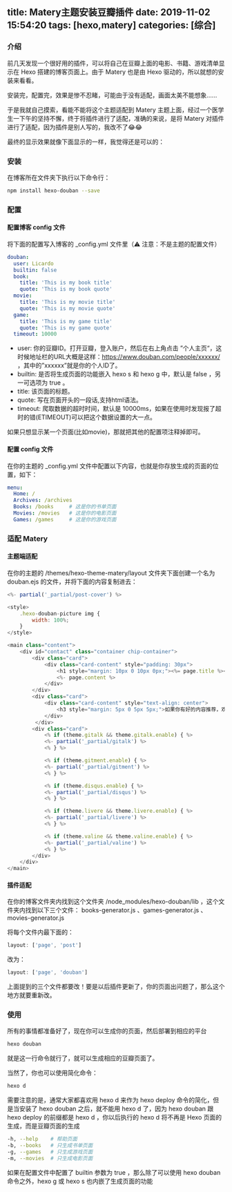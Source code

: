 title: Matery主题安装豆瓣插件
date: 2019-11-02 15:54:20
tags: [hexo,matery]
categories: [综合]
---
### 介绍

前几天发现一个很好用的插件，可以将自己在豆瓣上面的电影、书籍、游戏清单显示在 Hexo 搭建的博客页面上。由于 Matery 也是由 Hexo 驱动的，所以就想的安装来看看。

安装完，配置完，效果是惨不忍睹，可能由于没有适配，画面太美不能想象……

于是我就自己摸索，看能不能将这个主题适配到 Matery 主题上面，经过一个医学生一下午的坚持不懈，终于将插件进行了适配，准确的来说，是将 Matery 对插件进行了适配，因为插件是别人写的，我改不了😂😂

<!--more-->

最终的显示效果就像下面显示的一样，我觉得还是可以的：

### 安装

在博客所在文件夹下执行以下命令行：

```bash
npm install hexo-douban --save
```

### 配置

#### 配置博客 config 文件

将下面的配置写入博客的 _config.yml 文件里（⚠️ 注意：不是主题的配置文件）

```yml
douban:
  user: Licardo
  builtin: false
  book:
    title: 'This is my book title'
    quote: 'This is my book quote'
  movie:
    title: 'This is my movie title'
    quote: 'This is my movie quote'
  game:
    title: 'This is my game title'
    quote: 'This is my game quote'
  timeout: 10000
```

* user: 你的豆瓣ID。打开豆瓣，登入账户，然后在右上角点击 ”个人主页“，这时候地址栏的URL大概是这样：https://www.douban.com/people/xxxxxx/ ，其中的”xxxxxx”就是你的个人ID了。
* builtin: 是否将生成页面的功能嵌入 hexo s 和 hexo g 中，默认是 false ，另一可选项为 true 。
* title: 该页面的标题。
* quote: 写在页面开头的一段话,支持html语法。
* timeout: 爬取数据的超时时间，默认是 10000ms，如果在使用时发现报了超时的错(ETIMEOUT)可以把这个数据设置的大一点。

如果只想显示某一个页面(比如movie)，那就把其他的配置项注释掉即可。

#### 配置 config 文件

在你的主题的 _config.yml 文件中配置以下内容，也就是你存放生成的页面的位置，如下：

```yml
menu:
  Home: /
  Archives: /archives
  Books: /books     # 这是你的书单页面
  Movies: /movies   # 这是你的电影页面
  Games: /games     # 这是你的游戏页面
```

### 适配 Matery

#### 主题端适配

在你的主题的 /themes/hexo-theme-matery/layout 文件夹下面创建一个名为 douban.ejs 的文件，并将下面的内容复制进去：

```javascript
<%- partial('_partial/post-cover') %>

<style>
    .hexo-douban-picture img {
        width: 100%;
    }
</style>

<main class="content">
    <div id="contact" class="container chip-container">
        <div class="card">
            <div class="card-content" style="padding: 30px">
                <h1 style="margin: 10px 0 10px 0px;"><%= page.title %></h1>
                <%- page.content %>
            </div>
        </div>
        <div class="card">
            <div class="card-content" style="text-align: center">
                <h3 style="margin: 5px 0 5px 5px;">如果你有好的内容推荐，欢迎在下面留言！</h3>
            </div>
         </div>
        <div class="card">
            <% if (theme.gitalk && theme.gitalk.enable) { %>
            <%- partial('_partial/gitalk') %>
            <% } %>

            <% if (theme.gitment.enable) { %>
            <%- partial('_partial/gitment') %>
            <% } %>

            <% if (theme.disqus.enable) { %>
            <%- partial('_partial/disqus') %>
            <% } %>

            <% if (theme.livere && theme.livere.enable) { %>
            <%- partial('_partial/livere') %>
            <% } %>

            <% if (theme.valine && theme.valine.enable) { %>
            <%- partial('_partial/valine') %>
            <% } %>
        </div>
    </div>
</main>
```

#### 插件适配

在你的博客文件夹内找到这个文件夹 /node_modules/hexo-douban/lib ，这个文件夹内找到以下三个文件： books-generator.js 、games-generator.js 、movies-generator.js

将每个文件内最下面的：

```javascript
layout: ['page', 'post']
```

改为：

```javascript
layout: ['page', 'douban']
```

上面提到的三个文件都要改！要是以后插件更新了，你的页面出问题了，那么这个地方就要重新改。

### 使用

所有的事情都准备好了，现在你可以生成你的页面，然后部署到相应的平台

```bash
hexo douban
```

就是这一行命令就行了，就可以生成相应的豆瓣页面了。

当然了，你也可以使用简化命令：

```bash
hexo d
```

需要注意的是，通常大家都喜欢用 hexo d 来作为 hexo deploy 命令的简化，但是当安装了 hexo douban 之后，就不能用 hexo d 了，因为 hexo douban 跟 hexo deploy 的前缀都是 hexo d ，你以后执行的 hexo d 将不再是 Hexo 页面的生成，而是豆瓣页面的生成

```bash
-h, --help    # 帮助页面
-b, --books   # 只生成书单页面
-g, --games   # 只生成游戏页面
-m, --movies  # 只生成电影页面
```

如果在配置文件中配置了 builtin 参数为 true ，那么除了可以使用 hexo douban 命令之外，hexo g 或 hexo s 也内嵌了生成页面的功能